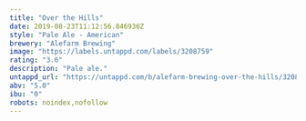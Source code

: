 ```yaml
---
title: "Over the Hills"
date: 2019-08-23T11:12:56.846936Z
style: "Pale Ale - American"
brewery: "Alefarm Brewing"
image: "https://labels.untappd.com/labels/3208759"
rating: "3.6"
description: "Pale ale."
untappd_url: "https://untappd.com/b/alefarm-brewing-over-the-hills/3208759"
abv: "5.0"
ibu: "0"
robots: noindex,nofollow
---
```


